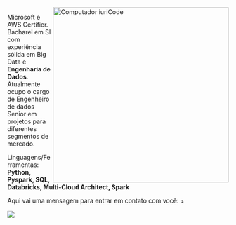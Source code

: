 <img src="https://raw.githubusercontent.com/MicaelliMedeiros/micaellimedeiros/master/image/computer-illustration.png" min-width="400px" max-width="400px" width="400px" align="right" alt="Computador iuriCode">

<p align="left"> 
  Microsoft e AWS Certifier. Bacharel em SI com experiência sólida em Big Data e<strong> Engenharia de Dados</strong>. Atualmente ocupo o cargo de Engenheiro de dados Senior em projetos para diferentes segmentos de mercado.
</p>

<p align="left">
  Linguagens/Ferramentas: <strong>Python, Pyspark, SQL, Databricks, Multi-Cloud Architect, Spark</strong>
</p>

<p align="left">
  Aqui vai uma mensagem para entrar em contato com você: ⤵️
</p>

<p align="left">
  <a href="https://www.linkedin.com/in/felipe-coelho-ba3a00179/" alt="Linkedin">
  <img src="https://img.shields.io/badge/-Linkedin-0e76a8?style=flat-square&logo=Linkedin&logoColor=white&link=LINK-DO-SEU-LINKEDIN" /></a>
</p>  
